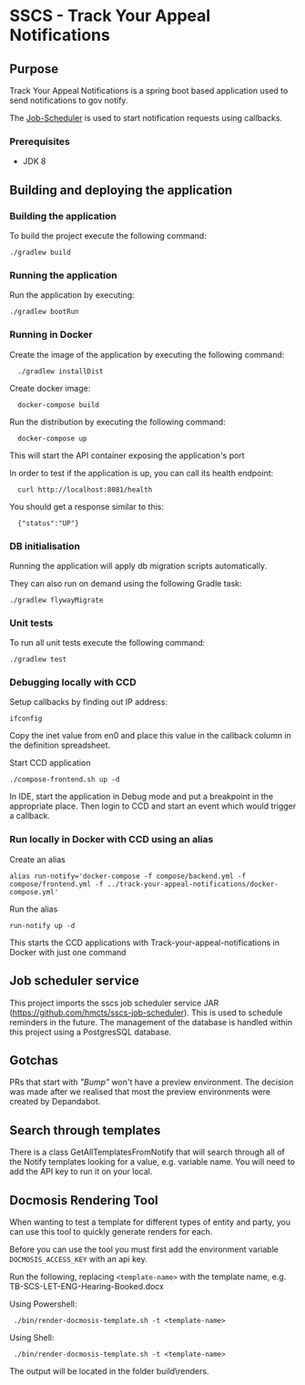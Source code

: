 # SSCS - Track Your Appeal Notifications

## Purpose
Track Your Appeal Notifications is a spring boot based application used to send notifications to gov notify. 

The [Job-Scheduler](https://github.com/hmcts/job-scheduler) is used to start notification requests using callbacks.

### Prerequisites

- JDK 8
 
## Building and deploying the application
  
### Building the application

To build the project execute the following command:

```
./gradlew build
```

### Running the application

Run the application by executing:

```
./gradlew bootRun
```

### Running in Docker
Create the image of the application by executing the following command:

```
  ./gradlew installDist
```

Create docker image:

```
  docker-compose build
```

Run the distribution by executing the following command:

```
  docker-compose up
```

This will start the API container exposing the application's port

In order to test if the application is up, you can call its health endpoint:

```
  curl http://localhost:8081/health
```

You should get a response similar to this:

```
  {"status":"UP"}
```


### DB initialisation

Running the application will apply db migration scripts automatically.

They can also run on demand using the following Gradle task:

```
./gradlew flywayMigrate
```

### Unit tests

To run all unit tests execute the following command:

```
./gradlew test
```

### Debugging locally with CCD

Setup callbacks by finding out IP address:
```
ifconfig
```
Copy the inet value from en0 and place this value in the callback column in the definition spreadsheet.

Start CCD application
```
./compose-frontend.sh up -d
```
In IDE, start the application in Debug mode and put a breakpoint in the appropriate place. Then login to CCD and start an event which would trigger a callback.

### Run locally in Docker with CCD using an alias

Create an alias
```
alias run-notify='docker-compose -f compose/backend.yml -f compose/frontend.yml -f ../track-your-appeal-notifications/docker-compose.yml'
```
Run the alias
```
run-notify up -d
```
This starts the CCD applications with Track-your-appeal-notifications in Docker with just one command

## Job scheduler service

This project imports the sscs job scheduler service JAR (https://github.com/hmcts/sscs-job-scheduler).
This is used to schedule reminders in the future. The management of the database is handled within this 
project using a PostgresSQL database.


## Gotchas

PRs that start with _"Bump"_ won't have a preview environment. The decision was made after we realised that most the preview environments were created by Depandabot.

## Search through templates

There is a class GetAllTemplatesFromNotify that will search through all of the Notify templates looking for a value, e.g. variable name. You will need to add the API key to run it on your local.

## Docmosis Rendering Tool

When wanting to test a template for different types of entity and party, you can use this tool to quickly generate renders for each.

Before you can use the tool you must first add the environment variable `DOCMOSIS_ACCESS_KEY` with an api key.

Run the following, replacing `<template-name>` with the template name, e.g. TB-SCS-LET-ENG-Hearing-Booked.docx

Using Powershell:
```
 ./bin/render-docmosis-template.sh -t <template-name>
```

Using Shell:
```
 ./bin/render-docmosis-template.sh -t <template-name>
```

The output will be located in the folder build\renders.
